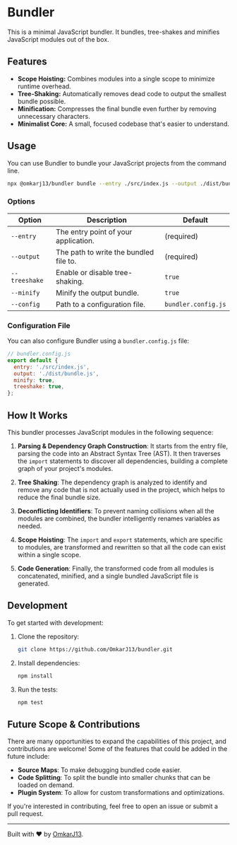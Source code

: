 # Bundler

This is a minimal JavaScript bundler. It bundles, tree-shakes and minifies JavaScript modules out of the box.

## Features

- **Scope Hoisting:** Combines modules into a single scope to minimize runtime overhead.
- **Tree-Shaking:** Automatically removes dead code to output the smallest bundle possible.
- **Minification:** Compresses the final bundle even further by removing unnecessary characters.
- **Minimalist Core:** A small, focused codebase that's easier to understand.

## Usage

You can use Bundler to bundle your JavaScript projects from the command line.

```bash
npx @omkarj13/bundler bundle --entry ./src/index.js --output ./dist/bundle.js
```

### Options

| Option        | Description                            | Default             |
| ------------- | -------------------------------------- | ------------------- |
| `--entry`     | The entry point of your application.   | (required)          |
| `--output`    | The path to write the bundled file to. | (required)          |
| `--treeshake` | Enable or disable tree-shaking.        | `true`              |
| `--minify`    | Minify the output bundle.              | `true`              |
| `--config`    | Path to a configuration file.          | `bundler.config.js` |

### Configuration File

You can also configure Bundler using a `bundler.config.js` file:

```javascript
// bundler.config.js
export default {
  entry: './src/index.js',
  output: './dist/bundle.js',
  minify: true,
  treeshake: true,
};
```

## How It Works

This bundler processes JavaScript modules in the following sequence:

1.  **Parsing & Dependency Graph Construction**: It starts from the entry file, parsing the code into an Abstract Syntax Tree (AST). It then traverses the `import` statements to discover all dependencies, building a complete graph of your project's modules.

2.  **Tree Shaking**: The dependency graph is analyzed to identify and remove any code that is not actually used in the project, which helps to reduce the final bundle size.

3.  **Deconflicting Identifiers**: To prevent naming collisions when all the modules are combined, the bundler intelligently renames variables as needed.

4.  **Scope Hoisting**: The `import` and `export` statements, which are specific to modules, are transformed and rewritten so that all the code can exist within a single scope.

5.  **Code Generation**: Finally, the transformed code from all modules is concatenated, minified, and a single bundled JavaScript file is generated.

## Development

To get started with development:

1.  Clone the repository:
    ```bash
    git clone https://github.com/OmkarJ13/bundler.git
    ```
2.  Install dependencies:
    ```bash
    npm install
    ```
3.  Run the tests:
    ```bash
    npm test
    ```

## Future Scope & Contributions

There are many opportunities to expand the capabilities of this project, and contributions are welcome! Some of the features that could be added in the future include:

- **Source Maps**: To make debugging bundled code easier.
- **Code Splitting**: To split the bundle into smaller chunks that can be loaded on demand.
- **Plugin System**: To allow for custom transformations and optimizations.

If you're interested in contributing, feel free to open an issue or submit a pull request.

---

Built with ❤️ by [OmkarJ13](https://github.com/OmkarJ13).
